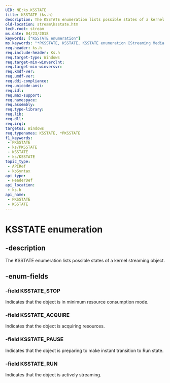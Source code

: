 ```yaml
---
UID: NE:ks.KSSTATE
title: KSSTATE (ks.h)
description: The KSSTATE enumeration lists possible states of a kernel streaming object.
old-location: stream\ksstate.htm
tech.root: stream
ms.date: 04/23/2018
keywords: ["KSSTATE enumeration"]
ms.keywords: "*PKSSTATE, KSSTATE, KSSTATE enumeration [Streaming Media Devices], KSSTATE_ACQUIRE, KSSTATE_PAUSE, KSSTATE_RUN, KSSTATE_STOP, PKSSTATE, PKSSTATE enumeration pointer [Streaming Media Devices], ks-struct_a5862576-6737-471e-8e31-1bc98fb4b4f9.xml, ks/KSSTATE, ks/KSSTATE_ACQUIRE, ks/KSSTATE_PAUSE, ks/KSSTATE_RUN, ks/KSSTATE_STOP, ks/PKSSTATE, stream.ksstate"
req.header: ks.h
req.include-header: Ks.h
req.target-type: Windows
req.target-min-winverclnt: 
req.target-min-winversvr: 
req.kmdf-ver: 
req.umdf-ver: 
req.ddi-compliance: 
req.unicode-ansi: 
req.idl: 
req.max-support: 
req.namespace: 
req.assembly: 
req.type-library: 
req.lib: 
req.dll: 
req.irql: 
targetos: Windows
req.typenames: KSSTATE, *PKSSTATE
f1_keywords:
 - PKSSTATE
 - ks/PKSSTATE
 - KSSTATE
 - ks/KSSTATE
topic_type:
 - APIRef
 - kbSyntax
api_type:
 - HeaderDef
api_location:
 - ks.h
api_name:
 - PKSSTATE
 - KSSTATE
---
```


# KSSTATE enumeration


## -description

The KSSTATE enumeration lists possible states of a kernel streaming object.

## -enum-fields

### -field KSSTATE_STOP

Indicates that the object is in minimum resource consumption mode.

### -field KSSTATE_ACQUIRE

Indicates that the object is acquiring resources.

### -field KSSTATE_PAUSE

Indicates that the object is preparing to make instant transition to Run state.

### -field KSSTATE_RUN

Indicates that the object is actively streaming.

